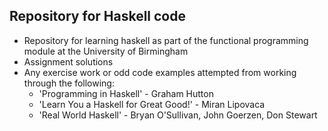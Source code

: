## Repository for Haskell code   

- Repository for learning haskell as part of the functional programming module at the University of Birmingham
- Assignment solutions
- Any exercise work or odd code examples attempted from working through the following: 
    * 'Programming in Haskell' - Graham Hutton           
    * 'Learn You a Haskell for Great Good!' - Miran Lipovaca 
    * 'Real World Haskell' - Bryan O'Sullivan, John Goerzen, Don Stewart  




